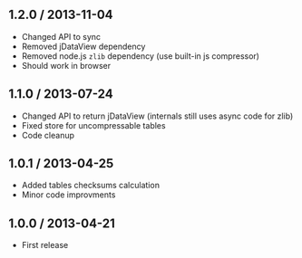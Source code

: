1.2.0 / 2013-11-04
------------------

- Changed API to sync
- Removed jDataView dependency
- Removed node.js `zlib` dependency (use built-in js compressor)
- Should work in browser


1.1.0 / 2013-07-24
------------------

- Changed API to return jDataView (internals still uses async code for zlib)
- Fixed store for uncompressable tables
- Code cleanup


1.0.1 / 2013-04-25
------------------

- Added tables checksums calculation
- Minor code improvments


1.0.0 / 2013-04-21
------------------

- First release
